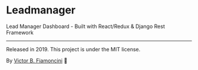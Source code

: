 # Leadmanager

Lead Manager Dashboard - Built with React/Redux &amp; Django Rest Framework

----------
Released in 2019. This project is under the MIT license.

By [Victor B. Fiamoncini](https://github.com/Victor-Fiamoncini) 🚀

